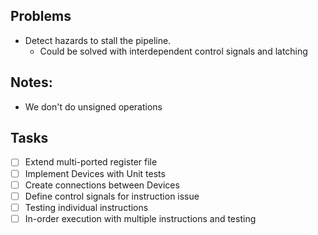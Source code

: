 ## Problems
 - Detect hazards to stall the pipeline.
   - Could be solved with interdependent control signals and latching

## Notes:
 - We don't do unsigned operations

## Tasks
 - [ ] Extend multi-ported register file
 - [ ] Implement Devices with Unit tests
 - [ ] Create connections between Devices
 - [ ] Define control signals for instruction issue
 - [ ] Testing individual instructions
 - [ ] In-order execution with multiple instructions and testing
